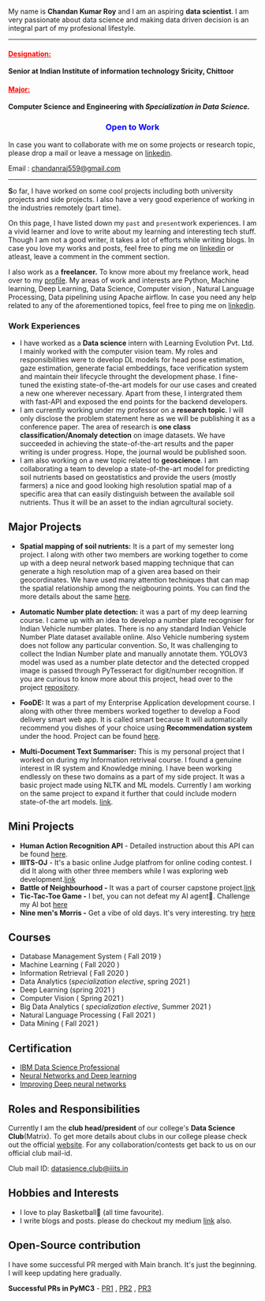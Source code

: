 My name is **Chandan Kumar Roy** and I am an aspiring **data scientist**. I am very passionate about data science and making data driven decision is an integral part of my profesional lifestyle.

---

<div style="color:red;"> <u><h4>Designation: </h4></u></div>

**Senior at Indian Institute of information technology Sricity, Chittoor**

<div style="color:red;"> <u><h4>Major: </h4></u></div>

 **Computer Science and Engineering** **with _Specialization in Data Science._**

<div style="text-align:center; color:blue;"><h3>Open to Work</h3></div>

In case you want to collaborate with me on some projects or research topic, please drop a mail or leave a message on [linkedin](https://www.linkedin.com/in/chandan5362/).

Email : chandanraj559@gmail.com

---

**S**o far, I have worked on some cool projects including both university projects and side projects. I also have a very good experience of working in the industries remotely (part time).  

On this page, I have listed down my `past` and `present`work experiences. I am a vivid learner and love to write about my learning and interesting tech stuff. Though I am not a good writer, it takes a lot of efforts while writing  blogs. In case you love my works and posts, feel free to ping me on [linkedin](https://www.linkedin.com/in/chandan5362/) or atleast, leave a comment in the comment section.

I also work as a **freelancer.** To know more about my freelance work, head over to my [profile](https://www.freelancer.in/u/chandan5362). My areas of work and interests are Python, Machine learning, Deep Learning, Data Science, Computer vision , Natural Language Processing, Data pipelining using Apache airflow. In case  you need any help related to any of the aforementioned topics, feel free to ping me on [linkedin](https://www.linkedin.com/in/chandan5362/).

### Work Experiences

* I have worked as a **Data science** intern with Learning Evolution Pvt. Ltd. I mainly worked with the computer vision team. My roles and responsibilities were to develop DL models for head pose estimation, gaze estimation, generate facial embeddings, face verification system and maintain their lifecycle throught the development phase. I fine-tuned the existing state-of-the-art models for our use cases and created a new one wherever necessary. Apart from these, I intergrated them with fast-API and exposed the end points for the backend developers.    
* I am currently working under my professor on a **research topic**. I will only disclose the problem statement here as we will be publishing it as a conference paper. The area of research is **one class classification/Anomaly detection** on image datasets. We have succeeded in achieving the state-of-the-art results and the paper writing is under progress. Hope, the journal would be published soon.
*  I am also working on a new topic related to **geoscience**. I am collaborating a team to develop a state-of-the-art model for predicting soil nutrients based on geostatistics and provide the users (mostly farmers) a nice and good looking high resolution spatial map of a specific area that can easily distinguish between the available soil nutrients. Thus it will be an asset to the indian agrcultural society.

## Major Projects



* **Spatial mapping of soil nutrients:** It is a part of my semester long project. I along with other two members are working together to come up with a deep neural network based mapping technique that can generate a high resolution map of a given area based on their geocordinates. We have used many attention techniques that can map the spatial relationship among the neigbouring points. You can find the more details about the same [here](https://github.com/chandan5362/Soil-Mapping).

* **Automatic Number plate detection:** it was a part of my deep learning course. I came up with an idea to develop a number plate recogniser for Indian Vehicle number plates. There is no any standard Indian Vehicle Number Plate dataset available online. Also Vehicle numbering system does not follow any particular convention. So, It was challenging to collect the Indian Number plate and manually annotate them. YOLOV3 model was used as a number plate detector and the detected cropped image is passed through PyTesseract for digit/number recognition. If you are curious to know more about this project, head over to the project [repository](https://github.com/chandan5362/Automatic-Number-plate-Detection---ANPR).

* **FooDE:** It was a part of my Enterprise Application development course. I along with other three members worked together to develop a Food delivery smart web app. It is called smart because It will automatically recommend you dishes of your choice using **Recommendation system** under the hood. Project can be found [here](https://github.com/chandan5362/FooDE).

* **Multi-Document Text Summariser:**  This is my personal project that I worked on during my Information retriveal course. I found a genuine interest  in IR system and Knowledge mining. I have been working endlessly on these two domains as a part of my side project. It was a basic project made using NLTK and ML models.  Currently I am working on the same project to expand it further that could include modern state-of-the art models. [link](https://github.com/chandan5362/Information-retrieval/tree/main/MUlti-Document%20Text%20summarizer).

  

## Mini Projects

* **Human Action Recognition API** -  Detailed instruction about this API can be found [here](https://github.com/chandan5362/Human-Action-Recognition).
* **IIITS-OJ** -  It's a basic online Judge platfrom for online coding contest. I did It along with other three members while I was exploring web development.[link](https://github.com/chandan5362/IIITS-OJ)
* **Battle of Neighbourhood -**  It was a part of courser capstone project.[link](https://github.com/chandan5362/Coursera_Capstone/blob/master/Battle-of-Neighbourhood.ipynb)
* **Tic-Tac-Toe Game -** I bet, you can not defeat my AI agent🤖. Challenge my AI bot [here](https://github.com/chandan5362/Game-Theory/blob/master/Tic_Tac_Toe.py)
* **Nine men's Morris -**  Get a vibe of old days. It's very interesting. try [here](https://github.com/chandan5362/Game-Theory/blob/master/nine_men_morris.py)

## Courses

* Database Management System ( Fall 2019 )
* Machine Learning ( Fall 2020 )
* Information Retrieval ( Fall 2020 )
* Data Analytics (*specialization elective*, spring 2021 )
* Deep Learning (spring 2021 )
* Computer Vision ( Spring 2021 )
* Big Data Analytics ( *specialization elective*, Summer 2021 )
* Natural Language Processing ( Fall 2021 )
* Data Mining ( Fall 2021 )

## Certification

* [IBM Data Science Professional](https://coursera.org/share/ed05ffd49a8d84606d5a04a1ac51215e)
* [Neural Networks and Deep learning](https://www.coursera.org/account/accomplishments/verify/5CMGBYDLUFAX?utm_campaign=sharing_cta&utm_content=cert_image&utm_medium=certificate&utm_product=course&utm_source=link)
* [Improving Deep neural networks](https://www.coursera.org/account/accomplishments/verify/HA37WSDQZ297?utm_campaign=sharing_cta&utm_content=cert_image&utm_medium=certificate&utm_product=course&utm_source=link)

## Roles and Responsibilities

Currently I am the **club head/president** of our college's **Data Science Club**(Matrix). To get more details about clubs in our college please check out the official [website](https://www.iiits.ac.in). For any collaboration/contests get back to us on our official club mail-id.

Club mail ID: [datasience.club@iiits.in]()

## Hobbies and Interests

* I love to play Basketball🏀 (all time favourite).
* I write blogs and posts. please do checkout my medium [link](https://chandan5362.medium.com) also.

## Open-Source contribution

I have some successful PR merged with Main branch. It's just the beginning. I will keep updating here gradually.

**Successful PRs in PyMC3** - [PR1](https://github.com/pymc-devs/pymc3/pull/4239) , [PR2](https://github.com/pymc-devs/pymc3/pull/4392) , [PR3](https://github.com/pymc-devs/pymc3/pull/4458)



​										
